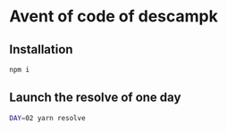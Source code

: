 # Avent of code of descampk

## Installation

```bash
npm i
```

## Launch the resolve of one day

```bash
DAY=02 yarn resolve
```
